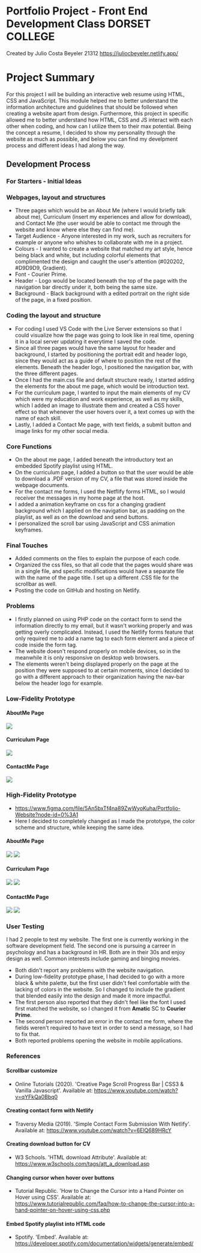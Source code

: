 # Portfolio Project - Front End Development Class DORSET COLLEGE

Created by Julio Costa Beyeler 21312
https://juliocbeyeler.netlify.app/

# Project Summary

For this project I will be building an interactive web resume using HTML, CSS and JavaScript. This module helped me to better understand the 
information architecture and guidelines that should be followed when creating a website apart from design. Furthermore, this project in
specific allowed me to better understand how HTML, CSS and JS interact with each other when coding, and how can I utilize them to their 
max potential. Being the concept a resume, I decided to show my personality through the website as much as possible, and below you can find
my develpment process and different ideas I had along the way.

## Development Process

### For Starters - Initial Ideas

### Webpages, layout and structures

* Three pages which would be an About Me (where I would briefly talk about me), Curriculum (insert my experiences and allow for download), and 
Contact Me (the user would be able to contact me through the website and know where else they can find me).
* Target Audience - Anyone interested in my work, such as recruiters for example or anyone who whishes to collaborate with me in a 
project.
* Colours - I wanted to create a website that matched my art style, hence being black and white, but including colorful elements that complimented 
the design and caught the user's attention (#020202, #D9D9D9, Gradient).
* Font - Courier Prime.
* Header - Logo would be located beneath the top of the page with the navigation bar directly under it, both being the same size.
* Background - Black background with a edited portrait on the right side of the page, in a fixed position.

### Coding the layout and structure

* For coding I used VS Code with the Live Server extensions so that I could visualize how the page was going to look like in real time,
opening it in a local server updating it everytime I saved the code.
* Since all three pages would have the same layout for header and background, I started by positioning the portrait edit and header logo,
since they would act as a guide of where to position the rest of the elements. Beneath the header logo, I positioned the navigation bar, with
the three different pages.
* Once I had the main.css file and default structure ready, I started adding the elements for the about me page, which would be introduction text.
* For the curriculum page, I wanted to input the main elements of my CV which were my education and work experience, as well as my skills, which I added an
image to illustrate them and created a CSS hover effect so that whenever the user hovers over it, a text comes up with the name of each skill.
* Lastly, I added a Contact Me page, with text fields, a submit button and image links for my other social media. 

### Core Functions

* On the about me page, I added beneath the introductory text an embedded Spotify playlist using HTML.
* On the curriculum page, I added a button so that the user would be able to download a .PDF version of my CV, a file that was stored inside 
the webpage documents.
* For the contact me forms, I used the Netflify forms HTML, so I would receiver the messages in my home page at the host.
* I added a animation keyframe on css for a changing gradient background which I applied on the navigation bar, as padding on the playlist,
as well as on the download and send buttons.
* I personalized the scroll bar using JavaScript and CSS animation keyframes.

### Final Touches

* Added comments on the files to explain the purpose of each code.
* Organized the css files, so that all code that the pages would share was in a single file, and specific modifications would have a separate file
with the name of the page title. I set up a different .CSS file for the scrollbar as well.
* Posting the code on GitHub and hosting on Netlify.

### Problems

* I firstly planned on using PHP code on the contact form to send the information directly to my email, but it wasn't working properly and was getting
overly complicated. Instead, I used the Netlify forms feature that only required me to add a name tag to each form element and a piece of code inside
the form tag. 
* The website doesn't respond properly on mobile devices, so in the meanwhile it is only responsive on desktop web browsers. 
* The elements weren't being displayed properly on the page at the position they were supposed to at certain moments, since I decided to go
with a different approach to their organization having the nav-bar below the header logo for example.

### Low-Fidelity Prototype
#### AboutMe Page

![](/prototype/aboutmelowfidelity.PNG)

#### Curriculum Page

![](/prototype/curriculumlowfidelity.PNG)

#### ContactMe Page

![](/prototype/contactmelowfidelity.PNG)

### High-Fidelity Prototype

* https://www.figma.com/file/5An5bxTf4na89ZwWyoKuha/Portfolio-Website?node-id=0%3A1
* Here I decided to completely changed as I made the prototype, the color scheme and structure, while keeping the same idea.

#### AboutMe Page

![](/prototype/aboutmeprototype1.PNG)
![](/prototype/aboutmeprototype2.PNG)

#### Curriculum Page

![](/prototype/cvprototype1.PNG)
![](/prototype/cvprototype2.PNG)

#### ContactMe Page

![](/prototype/contactmeprototype1.PNG)
![](/prototype/contactmeprototype2.PNG)

### User Testing

I had 2 people to test my website. The first one is currently working in the software development field.
The second one is pursuing a carreer in psychology and has a background in HR. Both are in their 30s and enjoy design as well. 
Common interests include gaming and binging movies. 
* Both didn't report any problems with the website navigation.
* During low-fidelity prototype phase, I had decided to go with a more black & white palette, but the first user didn't feel comfortable with the lacking of colors in the website. So I changed to include the gradient that blended easily into the design and made it more impactful.
* The first person also reported that they didn't feel like the font I used first matched the website, so I changed it from **Amatic** SC to **Courier Prime**. 
* The second person reported an error in the contact me form, where the fields weren't required to have text in order to send a message, so I had to fix that.
* Both reported problems opening the website in mobile applications. 

### References

#### Scrollbar customize
* Online Tutorials (2020). 'Creative Page Scroll Progress Bar | CSS3 & Vanilla Javascript'. Available at: https://www.youtube.com/watch?v=qYFkQa0Bbq0

#### Creating contact form with Netlify
* Traversy Media (2019). 'Simple Contact Form Submission With Netlify'. Available at: https://www.youtube.com/watch?v=6ElQ689HRcY

#### Creating download button for CV
* W3 Schools. 'HTML <a> download Attribute'. Available at: https://www.w3schools.com/tags/att_a_download.asp

#### Changing cursor when hover over buttons
* Tutorial Republic. 'How to Change the Cursor into a Hand Pointer on Hover using CSS'. Available at: https://www.tutorialrepublic.com/faq/how-to-change-the-cursor-into-a-hand-pointer-on-hover-using-css.php

#### Embed Spotify playlist into HTML code
* Spotify. 'Embed'. Available at: https://developer.spotify.com/documentation/widgets/generate/embed/
